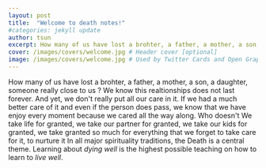 ```yaml
---
layout: post
title:  "Welcome to death notes!"
#categories: jekyll update
author: tsun
excerpt: How many of us have lost a brohter, a father, a mother, a son, a daughter, someone really close to us ?
cover: /images/covers/welcome.jpg # Header cover [optional]
image: /images/covers/welcome.jpg # Used by Twitter Cards and Open Graph [optional]
---
```

How many of us have lost a brohter, a father, a mother, a son, a daughter, someone really close to us ?
We know this realtionships does not last forever. And yet, we don't really put all our care in it.
If we had a much better care of it and even if the person does pass, we know that we have enjoy every moment because we cared all the way along.
Who doesn't
We take life for granted, we take our partner for granted, we take our kids for granted, we take granted so much for everything that we forget to take care for it, to nurture it
In all major spirituality traditions, the Death is a central theme. Learning about *dying well* is the highest possible teaching on how to learn to *live well*.
